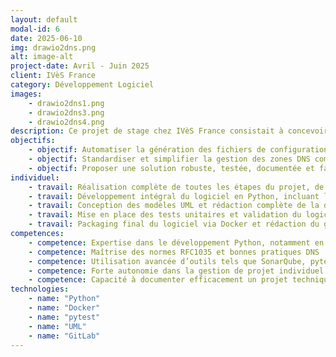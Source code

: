 ```yaml
---
layout: default
modal-id: 6
date: 2025-06-10
img: drawio2dns.png
alt: image-alt
project-date: Avril - Juin 2025
client: IVèS France
category: Développement Logiciel
images:
    - drawio2dns1.png
    - drawio2dns3.png
    - drawio2dns4.png
description: Ce projet de stage chez IVèS France consistait à concevoir et réaliser un outil innovant de configuration et visualisation automatique des zones DNS à partir d'un schéma visuel réalisé sur Draw.io. Cet outil permet d'importer facilement un diagramme Draw.io décrivant les différentes zones DNS et de générer automatiquement les fichiers de configuration conformes aux normes RFC1035, directement exploitables par des fournisseurs DNS comme OVH ou Cloudflare. <br><br> L'objectif était d'automatiser et de simplifier considérablement la gestion et la maintenance de plus de 1500 entrées DNS réparties sur plusieurs environnements de développement, préproduction et production, en facilitant également la détection des erreurs.
objectifs:
    - objectif: Automatiser la génération des fichiers de configuration DNS à partir de diagrammes Draw.io
    - objectif: Standardiser et simplifier la gestion des zones DNS complexes
    - objectif: Proposer une solution robuste, testée, documentée et facile à utiliser pour les équipes techniques
individuel:
    - travail: Réalisation complète de toutes les étapes du projet, de la conception initiale à la livraison finale
    - travail: Développement intégral du logiciel en Python, incluant le parsing XML avancé
    - travail: Conception des modèles UML et rédaction complète de la documentation technique
    - travail: Mise en place des tests unitaires et validation du logiciel par SonarQube
    - travail: Packaging final du logiciel via Docker et rédaction du guide utilisateur complet
competences:
    - competence: Expertise dans le développement Python, notamment en parsing XML et gestion avancée des fichiers
    - competence: Maîtrise des normes RFC1035 et bonnes pratiques DNS
    - competence: Utilisation avancée d’outils tels que SonarQube, pytest, Docker, et PlantUML
    - competence: Forte autonomie dans la gestion de projet individuel avec une approche Agile adaptée au contexte professionnel
    - competence: Capacité à documenter efficacement un projet technique complexe
technologies:
    - name: "Python"
    - name: "Docker"
    - name: "pytest"
    - name: "UML"
    - name: "GitLab"
---
```

